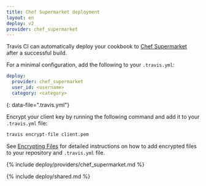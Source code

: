 ```yaml
---
title: Chef Supermarket deployment
layout: en
deploy: v2
provider: chef_supermarket
---
```


Travis CI can automatically deploy your cookbook to [Chef Supermarket](https://supermarket.chef.io/)
after a successful build.

For a minimal configuration, add the following to your `.travis.yml`:

```yaml
deploy:
  provider: chef_supermarket
  user_id: <username>
  category: <category>
```
{: data-file=".travis.yml"}

Encrypt your client key by running the following command and add it to your
`.travis.yml` file:

```bash
travis encrypt-file client.pem
```

See [Encrypting Files](http://localhost:4000/user/encrypting-files/) for
detailed instructions on how to add encrypted files to your repository and
`.travis.yml` file.

{% include deploy/providers/chef_supermarket.md %}

{% include deploy/shared.md %}
